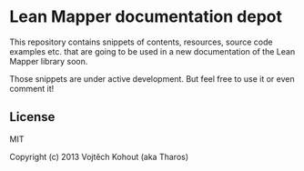 Lean Mapper documentation depot
=====

This repository contains snippets of contents, resources, source code examples etc. that are going to be used in a new documentation of the Lean Mapper library soon.

Those snippets are under active development. But feel free to use it or even comment it!

License
-------

MIT

Copyright (c) 2013 Vojtěch Kohout (aka Tharos)